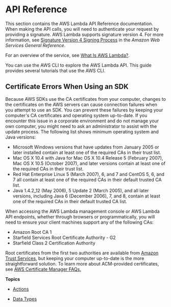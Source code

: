 # API Reference<a name="API_Reference"></a>

This section contains the AWS Lambda API Reference documentation\. When making the API calls, you will need to authenticate your request by providing a signature\. AWS Lambda supports signature version 4\. For more information, see [Signature Version 4 Signing Process](http://docs.aws.amazon.com/general/latest/gr/signature-version-4.html) in the *Amazon Web Services General Reference*\. 

For an overview of the service, see [What Is AWS Lambda?](welcome.md)\. 

You can use the AWS CLI to explore the AWS Lambda API\. This guide provides several tutorials that use the AWS CLI\.

## Certificate Errors When Using an SDK<a name="cert-errors"></a>

Because AWS SDKs use the CA certificates from your computer, changes to the certificates on the AWS servers can cause connection failures when you attempt to use an SDK\. You can prevent these failures by keeping your computer's CA certificates and operating system up\-to\-date\. If you encounter this issue in a corporate environment and do not manage your own computer, you might need to ask an administrator to assist with the update process\. The following list shows minimum operating system and Java versions:

+ Microsoft Windows versions that have updates from January 2005 or later installed contain at least one of the required CAs in their trust list\. 
+ Mac OS X 10\.4 with Java for Mac OS X 10\.4 Release 5 \(February 2007\), Mac OS X 10\.5 \(October 2007\), and later versions contain at least one of the required CAs in their trust list\. 
+ Red Hat Enterprise Linux 5 \(March 2007\), 6, and 7 and CentOS 5, 6, and 7 all contain at least one of the required CAs in their default trusted CA list\. 
+ Java 1\.4\.2\_12 \(May 2006\), 5 Update 2 \(March 2005\), and all later versions, including Java 6 \(December 2006\), 7, and 8, contain at least one of the required CAs in their default trusted CA list\. 

When accessing the AWS Lambda management console or AWS Lambda API endpoints, whether through browsers or programmatically, you will need to ensure your client machines support any of the following CAs: 
+ Amazon Root CA 1
+ Starfield Services Root Certificate Authority \- G2
+ Starfield Class 2 Certification Authority

Root certificates from the first two authorities are available from [Amazon Trust Services](https://www.amazontrust.com/repository/), but keeping your computer up\-to\-date is the more straightforward solution\. To learn more about ACM\-provided certificates, see [AWS Certificate Manager FAQs\.](https://aws.amazon.com/certificate-manager/faqs/#certificates) 

**Topics**
+ [Actions](API_Operations.md)

+ [Data Types](API_Types.md)
